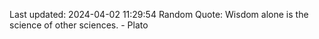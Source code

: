 Last updated: 2024-04-02 11:29:54
Random Quote: Wisdom alone is the science of other sciences. - Plato